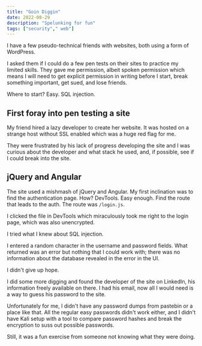 ```yaml
---
title: "Goin Diggin"
date: 2022-08-29
description: "Spelunking for fun"
tags: ["security"," web"]
---
```


I have a few pseudo-technical friends with websites, both using a form of WordPress.

I asked them if I could do a few pen tests on their sites to practice my limited skills. They gave me permission, albeit spoken permission which means I will need to get explicit permission in writing before I start, break something important, get sued, and lose friends.

<!--truncate-->

Where to start? Easy. SQL injection.

## First foray into pen testing a site

My friend hired a lazy developer to create her website. It was hosted on a strange host without SSL enabled which was a huge red flag for me.

They were frustrated by his lack of progress developing the site and I was curious about the developer and what stack he used, and, if possible, see if I could break into the site.

## jQuery and Angular

The site used a mishmash of jQuery and Angular. My first inclination was to find the authentication page. How? DevTools. Easy enough. Find the route that leads to the auth. The route was `/login.js`.

I clicked the file in DevTools which miraculously took me right to the login page, which was also unencrypted.

I tried what I knew about SQL injection.

I entered a random character in the username and password fields. What returned was an error but nothing that I could work with; there was no information about the database revealed in the error in the UI.

I didn't give up hope.

I did some more digging and found the developer of the site on LinkedIn, his information freely available on there. I had his email, now all I would need is a way to guess his password to the site.

Unfortunately for me, I didn't have any password dumps from pastebin or a place like that. All the regular easy passwords didn't work either, and I didn't have Kali setup with a tool to compare password hashes and break the encryption to suss out possible passwords.

Still, it was a fun exercise from someone not knowing what they were doing.

